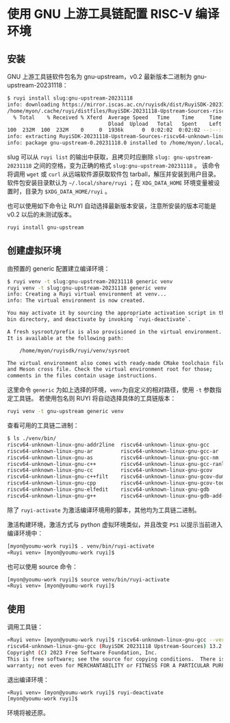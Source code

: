 # 使用 GNU 上游工具链配置 RISC-V 编译环境

## 安装

GNU 上游工具链软件包名为 gnu-upstream，v0.2 最新版本二进制为 gnu-upstream-20231118：

```bash
$ ruyi install slug:gnu-upstream-20231118
info: downloading https://mirror.iscas.ac.cn/ruyisdk/dist/RuyiSDK-20231118-Upstream-Sources-riscv64-unknown-linux-gnu.tar.xz to
/home/myon/.cache/ruyi/distfiles/RuyiSDK-20231118-Upstream-Sources-riscv64-unknown-linux-gnu.tar.xz
  % Total    % Received % Xferd  Average Speed   Time    Time     Time  Current
                                 Dload  Upload   Total   Spent    Left  Speed
100  232M  100  232M    0     0  1936k      0  0:02:02  0:02:02 --:--:-- 1924k
info: extracting RuyiSDK-20231118-Upstream-Sources-riscv64-unknown-linux-gnu.tar.xz for package gnu-upstream-0.20231118.0
info: package gnu-upstream-0.20231118.0 installed to /home/myon/.local/share/ruyi/binaries/x86_64/gnu-upstream-0.20231118.0
```

slug 可以从 ``ruyi list`` 的输出中获取，且拷贝时应删除 ``slug: gnu-upstream-20231118`` 之间的空格，变为正确的格式 ``slug:gnu-upstream-20231118`` 。
该命令将调用 ``wget`` 或 ``curl`` 从远端软件源获取软件包 tarball，解压并安装到用户目录。
软件包安装目录默认为 ``~/.local/share/ruyi`` ；在 ``XDG_DATA_HOME`` 环境变量被设置时，目录为 ``$XDG_DATA_HOME/ruyi`` 。

也可以使用如下命令让 RUYI 自动选择最新版本安装，注意所安装的版本可能是 v0.2 以后的未测试版本。

```bash
ruyi install gnu-upstream
```

## 创建虚拟环境

由预置的 generic 配置建立编译环境：

```bash
$ ruyi venv -t slug:gnu-upstream-20231118 generic venv
ruyi venv -t slug:gnu-upstream-20231118 generic venv
info: Creating a Ruyi virtual environment at venv...
info: The virtual environment is now created.

You may activate it by sourcing the appropriate activation script in the
bin directory, and deactivate by invoking `ruyi-deactivate`.

A fresh sysroot/prefix is also provisioned in the virtual environment.
It is available at the following path:

    /home/myon/ruyisdk/ruyi/venv/sysroot

The virtual environment also comes with ready-made CMake toolchain file
and Meson cross file. Check the virtual environment root for those;
comments in the files contain usage instructions.

```

这里命令 ``generic`` 为如上选择的环境，`venv`为自定义的相对路径，使用 ``-t`` 参数指定工具链。
若使用包名则 RUYI 将自动选择具体的工具链版本：

```bash
ruyi venv -t gnu-upstream generic venv
```

查看可用的工具链二进制：

```bash
$ ls ./venv/bin/
riscv64-unknown-linux-gnu-addr2line  riscv64-unknown-linux-gnu-gcc            riscv64-unknown-linux-gnu-gfortran  riscv64-unknown-linux-gnu-ranlib
riscv64-unknown-linux-gnu-ar         riscv64-unknown-linux-gnu-gcc-ar         riscv64-unknown-linux-gnu-gprof     riscv64-unknown-linux-gnu-readelf
riscv64-unknown-linux-gnu-as         riscv64-unknown-linux-gnu-gcc-nm         riscv64-unknown-linux-gnu-ld        riscv64-unknown-linux-gnu-size
riscv64-unknown-linux-gnu-c++        riscv64-unknown-linux-gnu-gcc-ranlib     riscv64-unknown-linux-gnu-ld.bfd    riscv64-unknown-linux-gnu-strings
riscv64-unknown-linux-gnu-cc         riscv64-unknown-linux-gnu-gcov           riscv64-unknown-linux-gnu-ldd       riscv64-unknown-linux-gnu-strip
riscv64-unknown-linux-gnu-c++filt    riscv64-unknown-linux-gnu-gcov-dump      riscv64-unknown-linux-gnu-lto-dump  ruyi-activate
riscv64-unknown-linux-gnu-cpp        riscv64-unknown-linux-gnu-gcov-tool      riscv64-unknown-linux-gnu-nm
riscv64-unknown-linux-gnu-elfedit    riscv64-unknown-linux-gnu-gdb            riscv64-unknown-linux-gnu-objcopy
riscv64-unknown-linux-gnu-g++        riscv64-unknown-linux-gnu-gdb-add-index  riscv64-unknown-linux-gnu-objdump
```

除了 ``ruyi-activate`` 为激活编译环境用的脚本，其他均为工具链二进制。

激活构建环境，激活方式与 python 虚拟环境类似，并且改变 ``PS1`` 以提示当前进入编译环境中：

```bash
[myon@youmu-work ruyi]$ . venv/bin/ruyi-activate
«Ruyi venv» [myon@youmu-work ruyi]$
```

也可以使用 source 命令：

```bash
[myon@youmu-work ruyi]$ source venv/bin/ruyi-activate
«Ruyi venv» [myon@youmu-work ruyi]$
```

## 使用

调用工具链：

```bash
«Ruyi venv» [myon@youmu-work ruyi]$ riscv64-unknown-linux-gnu-gcc --version
riscv64-unknown-linux-gnu-gcc (RuyiSDK 20231118 Upstream-Sources) 13.2.0
Copyright (C) 2023 Free Software Foundation, Inc.
This is free software; see the source for copying conditions.  There is NO
warranty; not even for MERCHANTABILITY or FITNESS FOR A PARTICULAR PURPOSE.

```

退出编译环境：

```bash
«Ruyi venv» [myon@youmu-work ruyi]$ ruyi-deactivate
[myon@youmu-work ruyi]$
```

环境将被还原。
